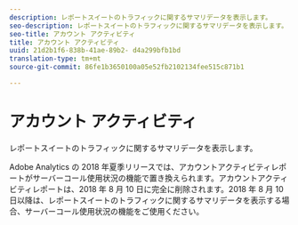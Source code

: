 ```yaml
---
description: レポートスイートのトラフィックに関するサマリデータを表示します。
seo-description: レポートスイートのトラフィックに関するサマリデータを表示します。
seo-title: アカウント アクティビティ
title: アカウント アクティビティ
uuid: 21d2b1f6-838b-41ae-89b2- d4a299bfb1bd
translation-type: tm+mt
source-git-commit: 86fe1b3650100a05e52fb2102134fee515c871b1

---
```



# アカウント アクティビティ

レポートスイートのトラフィックに関するサマリデータを表示します。

Adobe Analytics の 2018 年夏季リリースでは、アカウントアクティビティレポートがサーバーコール使用状況の機能で置き換えられます。アカウントアクティビティレポートは、2018 年 8 月 10 日に完全に削除されます。2018 年 8 月 10 日以降は、レポートスイートのトラフィックに関するサマリデータを表示する場合、サーバーコール使用状況の機能をご使用ください。
